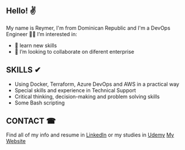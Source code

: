 ## Hello! ✌

My name is Reymer, I'm from Dominican Republic and I'm a DevOps Engineer 🐱‍🏍
I’m interested in:
- 🌱 learn new skills
- 💞️ I’m looking to collaborate on diferent enterprise

## SKILLS ✔

* Using Docker, Terraform, Azure DevOps and AWS in a practical way
* Special skills and experience in Technical Support
* Critical thinking, decision-making and problem solving skills
* Some Bash scripting

## CONTACT ☎

Find all of my info and resume in [LinkedIn](https://www.linkedin.com/in/reymer-steven-garcia-acevedo-2412bb187/) or my studies in [Udemy](https://www.udemy.com/user/reymer-garcia-acevedo/) [My Website](https://samurai829.github.io/inicio/)
